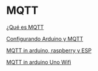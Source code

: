 # MQTT

[¿Qué es MQTT](https://ricveal.com/blog/uso-mqtt/)

[Configurando Arduino y MQTT](https://ricveal.com/blog/arduino-mqtt/)

[MQTT in arduino, raspberry y ESP](https://www.baldengineer.com/mqtt-tutorial.html)

[MQTT in arduino Uno Wifi](https://www.trojanc.co.za/2017/02/08/arduino-uno-wifi-mqtt/)
